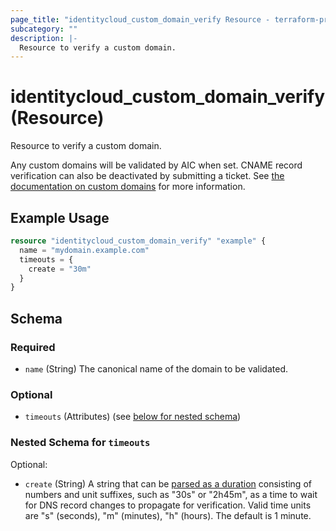 ```yaml
---
page_title: "identitycloud_custom_domain_verify Resource - terraform-provider-identitycloud"
subcategory: ""
description: |-
  Resource to verify a custom domain.
---
```


# identitycloud_custom_domain_verify (Resource)

Resource to verify a custom domain.

Any custom domains will be validated by AIC when set. CNAME record verification can also be deactivated by submitting a ticket. See [the documentation on custom domains](https://backstage.forgerock.com/docs/idcloud/latest/realms/custom-domains.html) for more information.

## Example Usage

```terraform
resource "identitycloud_custom_domain_verify" "example" {
  name = "mydomain.example.com"
  timeouts = {
    create = "30m"
  }
}
```

<!-- schema generated by tfplugindocs -->
## Schema

### Required

- `name` (String) The canonical name of the domain to be validated.

### Optional

- `timeouts` (Attributes) (see [below for nested schema](#nestedatt--timeouts))

<a id="nestedatt--timeouts"></a>
### Nested Schema for `timeouts`

Optional:

- `create` (String) A string that can be [parsed as a duration](https://pkg.go.dev/time#ParseDuration) consisting of numbers and unit suffixes, such as "30s" or "2h45m", as a time to wait for DNS record changes to propagate for verification. Valid time units are "s" (seconds), "m" (minutes), "h" (hours). The default is 1 minute.